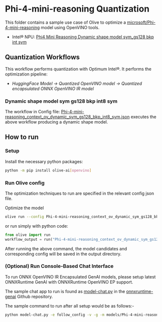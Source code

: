 # Phi-4-mini-reasoning Quantization

This folder contains a sample use case of Olive to optimize a [microsoft/Phi-4-mini-reasoning](https://huggingface.co/microsoft/Phi-4-mini-reasoning) model using OpenVINO tools.

- Intel® NPU: [Phi4 Mini Reasoning Dynamic shape model sym_gs128 bkp int sym](#dynamic-shape-model-sym-gs128-bkp-int8-sym)

## Quantization Workflows

This workflow performs quantization with Optimum Intel®. It performs the optimization pipeline:

- *HuggingFace Model -> Quantized OpenVINO model -> Quantized encapsulated ONNX OpenVINO IR model*

### Dynamic shape model sym gs128 bkp int8 sym

The workflow in Config file: [Phi-4-mini-reasoning_context_ov_dynamic_sym_gs128_bkp_int8_sym.json](Phi-4-mini-reasoning_context_ov_dynamic_sym_gs128_bkp_int8_sym.json) executes the above workflow producing a dynamic shape model.

## How to run

### Setup

Install the necessary python packages:

```bash
python -m pip install olive-ai[openvino]
```

### Run Olive config

The optimization techniques to run are specified in the relevant config json file.

Optimize the model

```bash
olive run --config Phi-4-mini-reasoning_context_ov_dynamic_sym_gs128_bkp_int8_sym.json
```

or run simply with python code:

```python
from olive import run
workflow_output = run("Phi-4-mini-reasoning_context_ov_dynamic_sym_gs128_bkp_int8_sym.json")
```

After running the above command, the model candidates and corresponding config will be saved in the output directory.

### (Optional) Run Console-Based Chat Interface

To run ONNX OpenVINO IR Encapsulated GenAI models, please setup latest ONNXRuntime GenAI with ONNXRuntime OpenVINO EP support.

The sample chat app to run is found as [model-chat.py](https://github.com/microsoft/onnxruntime-genai/blob/main/examples/python/model-chat.py) in the [onnxruntime-genai](https://github.com/microsoft/onnxruntime-genai/) Github repository.

The sample command to run after all setup would be as follows:-

```bash
python model-chat.py -e follow_config -v -g -m models/Phi-4-mini-reasoning_context_ov_dynamic_sym_gs128_bkp_int8_sym/model/
```
